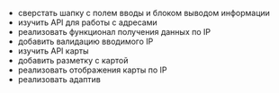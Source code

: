 - сверстать шапку с полем вводы и блоком выводом информации
- изучить API для работы с адресами
- реализовать функционал получения данных по IP
- добавить валидацию вводимого IP
- изучить API карты
- добавить разметку с картой
- реализовать отображения карты по IP
- реализовать адаптив